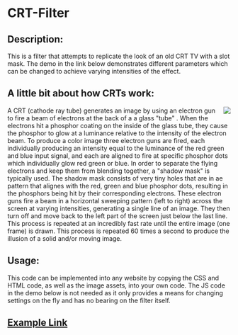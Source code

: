 # CRT-Filter
## Description:
This is a filter that attempts to replicate the look of an old CRT TV with a slot mask. The demo in the link below demonstrates different parameters which can be changed to achieve varying intensities of the effect.

## A little bit about how CRTs work:
<img align="right"  src="https://static.wikia.nocookie.net/tc201/images/7/7a/Crt.gif/revision/latest/scale-to-width-down/323?cb=20101122233131">
A CRT (cathode ray tube) generates an image by using an electron gun to fire a beam of electrons at the back of a a glass "tube" . When the electrons hit a phosphor coating on the inside of the glass tube, they cause the phosphor to glow at a luminance relative to the intensity of the electron beam. To produce a color image three electron guns are fired, each individually producing an intensity equal to the luminance of the red green and blue input signal, and each are aligned to fire at specific phosphor dots which individually glow red green or blue. In order to separate the flying electrons and keep them from blending together, a "shadow mask" is typically used. The shadow mask consists of very tiny holes that are in ae pattern that alignes with the red, green and blue phosphor dots, resulting in the phosphors being hit by their corresponding electrons. These electron guns fire a beam in a horizontal sweeping pattern (left to right) across the screen at varying intensities, generating a single line of an image. They then turn off and move back to the left part of the screen just below the last line. This process is repeated at an incredibly fast rate until the entire image (one frame) is drawn. This process is repeated 60 times a second to produce the illusion of a solid and/or moving image.

## Usage:
This code can be implemented into any website by copying the CSS and HTML code, as well as the image assets, into your own code. The JS code in the demo below is not needed as it only provides a means for changing settings on the fly and has no bearing on the filter itself.


## [Example Link](https://chriskurz098.github.io/CRT-Filter/)
